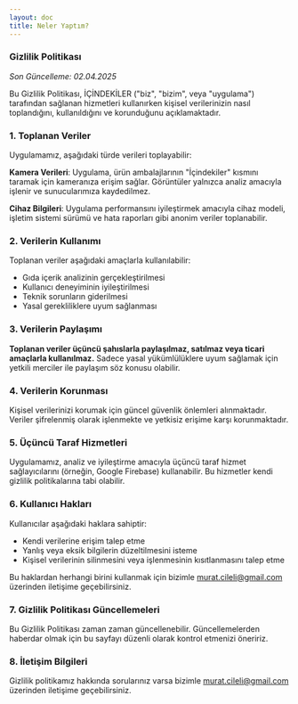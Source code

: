 ```yaml
---
layout: doc
title: Neler Yaptım?
---
```


### Gizlilik Politikası

*Son Güncelleme: 02.04.2025*

Bu Gizlilik Politikası, İÇİNDEKİLER ("biz", "bizim", veya "uygulama") tarafından sağlanan hizmetleri kullanırken kişisel verilerinizin nasıl toplandığını, kullanıldığını ve korunduğunu açıklamaktadır.

### 1. Toplanan Veriler

Uygulamamız, aşağıdaki türde verileri toplayabilir:

**Kamera Verileri**: Uygulama, ürün ambalajlarının "İçindekiler" kısmını taramak için kameranıza erişim sağlar. Görüntüler yalnızca analiz amacıyla işlenir ve sunucularımıza kaydedilmez.

**Cihaz Bilgileri**: Uygulama performansını iyileştirmek amacıyla cihaz modeli, işletim sistemi sürümü ve hata raporları gibi anonim veriler toplanabilir.

### 2. Verilerin Kullanımı

Toplanan veriler aşağıdaki amaçlarla kullanılabilir:

- Gıda içerik analizinin gerçekleştirilmesi
- Kullanıcı deneyiminin iyileştirilmesi
- Teknik sorunların giderilmesi
- Yasal gerekliliklere uyum sağlanması

### 3. Verilerin Paylaşımı

**Toplanan veriler üçüncü şahıslarla paylaşılmaz, satılmaz veya ticari amaçlarla kullanılmaz.** Sadece yasal yükümlülüklere uyum sağlamak için yetkili merciler ile paylaşım söz konusu olabilir.

### 4. Verilerin Korunması

Kişisel verilerinizi korumak için güncel güvenlik önlemleri alınmaktadır. Veriler şifrelenmiş olarak işlenmekte ve yetkisiz erişime karşı korunmaktadır.

### 5. Üçüncü Taraf Hizmetleri

Uygulamamız, analiz ve iyileştirme amacıyla üçüncü taraf hizmet sağlayıcılarını (örneğin, Google Firebase) kullanabilir. Bu hizmetler kendi gizlilik politikalarına tabi olabilir.

### 6. Kullanıcı Hakları

Kullanıcılar aşağıdaki haklara sahiptir:

- Kendi verilerine erişim talep etme
- Yanlış veya eksik bilgilerin düzeltilmesini isteme
- Kişisel verilerinin silinmesini veya işlenmesinin kısıtlanmasını talep etme

Bu haklardan herhangi birini kullanmak için bizimle murat.cileli@gmail.com üzerinden iletişime geçebilirsiniz.

### 7. Gizlilik Politikası Güncellemeleri

Bu Gizlilik Politikası zaman zaman güncellenebilir. Güncellemelerden haberdar olmak için bu sayfayı düzenli olarak kontrol etmenizi öneririz.

### 8. İletişim Bilgileri

Gizlilik politikamız hakkında sorularınız varsa bizimle murat.cileli@gmail.com üzerinden iletişime geçebilirsiniz.